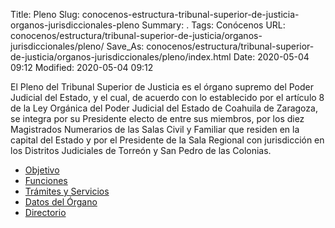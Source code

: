 Title: Pleno
Slug: conocenos-estructura-tribunal-superior-de-justicia-organos-jurisdiccionales-pleno
Summary: .
Tags: Conócenos
URL: conocenos/estructura/tribunal-superior-de-justicia/organos-jurisdiccionales/pleno/
Save_As: conocenos/estructura/tribunal-superior-de-justicia/organos-jurisdiccionales/pleno/index.html
Date: 2020-05-04 09:12
Modified: 2020-05-04 09:12


El Pleno del Tribunal Superior de Justicia es el órgano supremo del Poder Judicial del Estado, y el cual, de acuerdo con lo establecido por el artículo 8 de la Ley Orgánica del Poder Judicial del Estado de Coahuila de Zaragoza, se integra por su Presidente electo de entre sus miembros, por los diez Magistrados Numerarios de las Salas Civil y Familiar que residen en la capital del Estado y por el Presidente de la Sala Regional con jurisdicción en los Distritos Judiciales de Torreón y San Pedro de las Colonias.



* [Objetivo](objetivo/)
* [Funciones](funciones/)
* [Trámites y Servicios](tramites-y-servicios/)
* [Datos del Órgano](datos-del-organo/)
* [Directorio](directorio/)  




